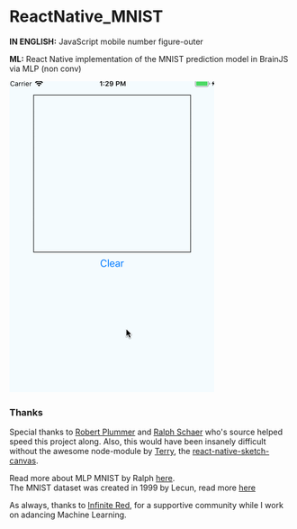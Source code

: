 # ReactNative_MNIST
**IN ENGLISH:** JavaScript mobile number figure-outer

**ML:** React Native implementation of the MNIST prediction model in BrainJS via MLP (non conv)



![MNIST](./_art/mnist_brain.gif)


### Thanks
Special thanks to [Robert Plummer](https://github.com/robertleeplummerjr) and [Ralph Schaer](https://github.com/ralscha)
who's source helped speed this project along.  Also, this would have been insanely difficult without the awesome node-module by 
[Terry](https://github.com/terrylinla), the [react-native-sketch-canvas](https://github.com/terrylinla/react-native-sketch-canvas).

Read more about MLP MNIST by Ralph [here](https://golb.hplar.ch/2019/01/machine-learning-with-brain-and-tensorflow-js.html).  
The MNIST dataset was created in 1999 by Lecun, read more [here](http://yann.lecun.com/exdb/mnist/)

As always, thanks to [Infinite Red](https://infinite.red/), for a supportive community while I work on adancing Machine Learning.
